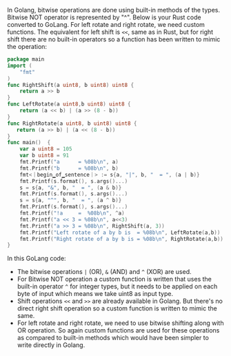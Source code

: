 In Golang, bitwise operations are done using built-in methods of the types. Bitwise NOT operator is represented by "^". Below is your Rust code converted to GoLang. For left rotate and right rotate, we need custom functions. The equivalent for left shift is `<<`, same as in Rust, but for right shift there are no built-in operators so a function has been written to mimic the operation:

```go
package main
import (
    "fmt"
)
func RightShift(a uint8, b uint8) uint8 {
    return a >> b
}
func LeftRotate(a uint8,b uint8) uint8 {
    return (a << b) | (a >> (8 - b)) 
}
func RightRotate(a uint8, b uint8) uint8 {
   return (a >> b) | (a << (8 - b)) 
}
func main()  {
    var a uint8 = 105
    var b uint8 = 91
    fmt.Printf("a      = %08b\n", a)
    fmt.Printf("b      = %08b\n", b)
    fmt<｜begin▁of▁sentence｜> := s{a, "|", b, "  = ", (a | b)}
    fmt.Printf(s.format(), s.args()...)
    s = s{a, "&", b, "  = ", (a & b)}
    fmt.Printf(s.format(), s.args()...)
    s = s{a, "^", b, "  = ", (a ^ b)}
    fmt.Printf(s.format(), s.args()...)
    fmt.Printf("!a     =  %08b\n", ^a)
    fmt.Printf("a << 3 = %08b\n", a<<3)
    fmt.Printf("a >> 3 = %08b\n", RightShift(a, 3))
    fmt.Printf("Left rotate of a by b is  = %08b\n", LeftRotate(a,b))
    fmt.Printf("Right rotate of a by b is = %08b\n", RightRotate(a,b))
}
``` 
In this GoLang code:
- The bitwise operations `|` (OR), `&` (AND) and `^` (XOR) are used.
- For Bitwise NOT operation a custom function is written that uses the built-in operator `^` for integer types, but it needs to be applied on each byte of input which means we take uint8 as input type. 
- Shift operations `<<` and `>>` are already available in Golang. But there's no direct right shift operation so a custom function is written to mimic the same.
- For left rotate and right rotate, we need to use bitwise shifting along with OR operation. So again custom functions are used for these operations as compared to built-in methods which would have been simpler to write directly in Golang.

